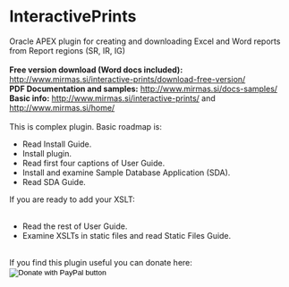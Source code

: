 
# InteractivePrints
Oracle APEX plugin for creating and downloading Excel and Word reports from Report regions (SR, IR, IG) <br/>
<br/>
<b>Free version download (Word docs included):</b> http://www.mirmas.si/interactive-prints/download-free-version/<br/>
<b>PDF Documentation and samples:</b> http://www.mirmas.si/docs-samples/<br/>
<b>Basic info:</b> http://www.mirmas.si/interactive-prints/ and http://www.mirmas.si/home/<br/>
<br/>
This is complex plugin. Basic roadmap is:<br/>
<ul>
  <li>Read Install Guide.</li>
  <li>Install plugin.</li>
  <li>Read first four captions of User Guide.</li>
  <li>Install and examine Sample Database Application (SDA).</li>
  <li>Read SDA Guide.</li>
</ul>  
  If you are ready to add your XSLT:<br/>
<br/>  
<ul>  
  <li>Read the rest of User Guide.</li>
  <li>Examine XSLTs in static files and read Static Files Guide.</li>
</ul>
<br/>
If you find this plugin useful you can donate here:<br/> 
<form action="https://www.paypal.com/donate" method="post" target="_top">
<input type="hidden" name="hosted_button_id" value="TPHY5JCYRUR4N" />
<input type="image" src="https://www.paypalobjects.com/en_US/i/btn/btn_donate_LG.gif" border="0" name="submit" title="PayPal - The safer, easier way to pay online!" alt="Donate with PayPal button" />
<img alt="" border="0" src="https://www.paypal.com/en_SI/i/scr/pixel.gif" width="1" height="1" />
</form>
